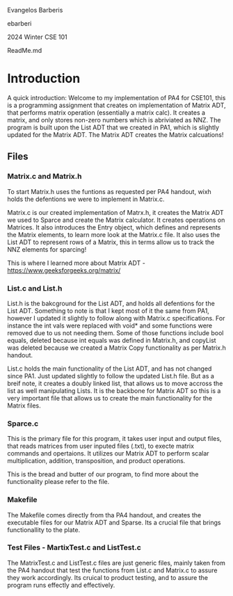 Evangelos Barberis

ebarberi

2024 Winter CSE 101

ReadMe.md 

# Introduction
A quick introduction:
Welcome to my implementation of PA4 for CSE101, this is a programming assignment that creates on implementation of Matrix ADT, that performs matrix operation (essentially a matrix calc). It creates a matrix, and only stores non-zero numbers which is abriviated as NNZ. The program is built upon the List ADT that we created in PA1, which is slightly updated for the Matrix ADT. The Matrix ADT creates the Matrix calcuations!

## Files

### Matrix.c and Matrix.h
To start Matrix.h uses the funtions as requested per PA4 handout, wixh holds the defentions we were to implement in Matrix.c.

Matrix.c is our created implementation of Matrx.h, it creates the Matrix ADT we used to Sparce and create the Matrix calculator. It creates operations on Matrices. It also introduces the Entry object, which defines and represents the Matrix elements, to learn more look at the Matrix.c file. It also uses the List ADT to represent rows of a Matrix, this in terms allow us to track the NNZ elements for sparcing!

This is where I learned more about Matrix ADT -https://www.geeksforgeeks.org/matrix/ 



### List.c and List.h
List.h is the bakcground for the List ADT, and holds all defentions for the List ADT. Something to note is that I kept most of it the same from PA1, however I updated it slightly to follow along with Matrix.c specifications. For instance the int vals were replaced with void* and some functions were removed due to us not needing them. Some of those functions include bool equals, deleted because int equals was defined in Matrix.h, and copyList was deleted because we created a Matrix Copy functionality as per Matrix.h handout. 

List.c holds the main functionality of the List ADT, and has not changed since PA1. Just updated slightly to follow the updated List.h file. But as a breif note, it creates a doubly linked list, that allows us to move accross the list as well manipulating Lists. It is the backbone for Matrix ADT so this is a very important file that allows us to create the main functionality for the Matrix files.

### Sparce.c
This is the primary file for this program, it takes user input and output files, that reads matrices from user inputed files (.txt), to execte matrix commands and opertaions. It utilizes our Matrix ADT to perform scalar multiplication, addition, transposition, and product operations. 

This is the bread and butter of our program, to find more about the functionality please refer to the file.

### Makefile
The Makefile comes directly from tha PA4 handout, and creates the executable files for our Matrix ADT and Sparse. Its a crucial file that brings functionallity to the plate.

### Test Files - MartixTest.c and ListTest.c
The MatrixTest.c and ListTest.c files are just generic files, mainly taken from the PA4 handout that test the functions from List.c and Matrix.c to assure they work accordingly. Its cruical to product testing, and to assure the program runs effectly and effectively. 